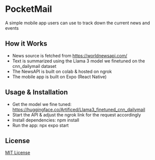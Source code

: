 # PocketMail

A simple mobile app users can use to track down the current news and events

## How it Works

- News source is fetched from https://worldnewsapi.com/
- Text is summarized using the Llama 3 model we finetuned on the cnn_dailymail dataset
- The NewsAPI is built on colab & hosted on ngrok
- The mobile app is built on Expo (React Native)

## Usage & Installation

- Get the model we fine tuned: https://huggingface.co/Artificed/Llama3_finetuned_cnn_dailymail
- Start the API & adjust the ngrok link for the request accordingly
- Install dependencies: npm install
- Run the app: npx expo start

## License

[MIT License](LICENSE)
